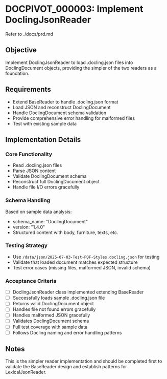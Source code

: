 # DOCPIVOT_000003: Implement DoclingJsonReader

Refer to ./docs/prd.md

## Objective

Implement DoclingJsonReader to load .docling.json files into DoclingDocument objects, providing the simpler of the two readers as a foundation.

## Requirements

- Extend BaseReader to handle .docling.json format
- Load JSON and reconstruct DoclingDocument
- Handle DoclingDocument schema validation
- Provide comprehensive error handling for malformed files
- Test with existing sample data

## Implementation Details

### Core Functionality
- Read .docling.json files
- Parse JSON content
- Validate DoclingDocument schema
- Reconstruct full DoclingDocument object
- Handle file I/O errors gracefully

### Schema Handling
Based on sample data analysis:
- schema_name: "DoclingDocument"
- version: "1.4.0"
- Structured content with body, furniture, texts, etc.

### Testing Strategy
- Use `/data/json/2025-07-03-Test-PDF-Styles.docling.json` for testing
- Validate that loaded document matches expected structure
- Test error cases (missing files, malformed JSON, invalid schema)

### Acceptance Criteria

- [ ] DoclingJsonReader class implemented extending BaseReader
- [ ] Successfully loads sample .docling.json file
- [ ] Returns valid DoclingDocument object
- [ ] Handles file not found errors gracefully
- [ ] Handles malformed JSON gracefully
- [ ] Validates DoclingDocument schema
- [ ] Full test coverage with sample data
- [ ] Follows Docling naming and error handling patterns

## Notes

This is the simpler reader implementation and should be completed first to validate the BaseReader design and establish patterns for LexicalJsonReader.